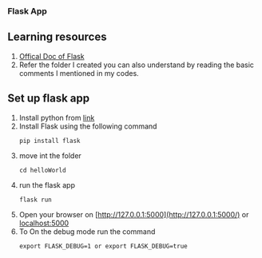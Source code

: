 ### Flask App

## Learning resources
1. [Offical Doc of Flask](https://flask.palletsprojects.com/en/1.1.x/quickstart/)
2. Refer the folder I created you can also understand by reading the basic comments I mentioned in my  codes.

## Set up flask app
1. Install python from [link](https://www.python.org/)
2. Install Flask using the following command
    ```
    pip install flask
    ```
3. move int the folder 
    ``` 
    cd helloWorld
    ```
4.  run the flask app
    ``` 
    flask run
    ```
5. Open your browser on  [http://127.0.0.1:5000](http://127.0.0.1:5000/) or [localhost:5000](localhost:5000)
6. To On the debug mode run the command 
    ```
    export FLASK_DEBUG=1 or export FLASK_DEBUG=true
    ```
    

    